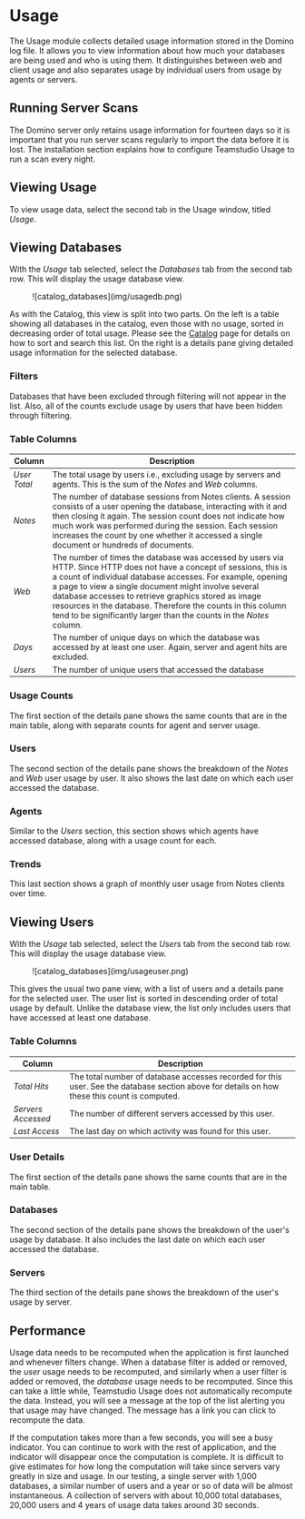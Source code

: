 # Usage
The Usage module collects detailed usage information stored in the Domino log file. It allows you to view information about how much your databases are being used and who is using them. It distinguishes between web and client usage and also separates usage by individual users from usage by agents or servers.

## Running Server Scans

The Domino server only retains usage information for fourteen days so it is important that you run server scans regularly to import the data before it is lost. The installation section explains how to configure Teamstudio Usage to run a scan every night.

## Viewing Usage
To view usage data, select the second tab in the Usage window, titled *Usage*.

## Viewing Databases
With the *Usage* tab selected, select the *Databases* tab from the second tab row. This will display the usage database view.

<figure markdown="1">
![catalog_databases](img/usagedb.png)
</figure>

As with the Catalog, this view is split into two parts. On the left is a table showing all databases in the catalog, even those with no usage, sorted in decreasing order of total usage. Please see the [Catalog](catalog.md) page for details on how to sort and search this list. On the right is a details pane giving detailed usage information for the selected database.

### Filters
Databases that have been excluded through filtering will not appear in the list. Also, all of the counts exclude usage by users that have been hidden through filtering.

### Table Columns
|Column|Description|
|---|---|
|*User Total*|The total usage by users i.e., excluding usage by servers and agents. This is the sum of the *Notes* and *Web* columns.|
|*Notes*|The number of database sessions from Notes clients. A session consists of a user opening the database, interacting with it and then closing it again. The session count does not indicate how much work was performed during the session. Each session increases the count by one whether it accessed a single document or hundreds of documents.|
|*Web*|The number of times the database was accessed by users via HTTP. Since HTTP does not have a concept of sessions, this is a count of individual database accesses. For example, opening a page to view a single document might involve several database accesses to retrieve graphics stored as image resources in the database. Therefore the counts in this column tend to be significantly larger than the counts in the *Notes* column.|
|*Days*|The number of unique days on which the database was accessed by at least one user. Again, server and agent hits are excluded.|
|*Users*|The number of unique users that accessed the database|

### Usage Counts
The first section of the details pane shows the same counts that are in the main table, along with separate counts for agent and server usage.

### Users
The second section of the details pane shows the breakdown of the *Notes* and *Web* user usage by user. It also shows the last date on which each user accessed the database.

### Agents
Similar to the *Users* section, this section shows which agents have accessed database, along with a usage count for each.

### Trends
This last section shows a graph of monthly user usage from Notes clients over time. 

## Viewing Users
With the *Usage* tab selected, select the *Users* tab from the second tab row. This will display the usage database view.

<figure markdown="1">
![catalog_databases](img/usageuser.png)
</figure>

This gives the usual two pane view, with a list of users and a details pane for the selected user. The user list is sorted in descending order of total usage by default. Unlike the database view, the list only includes users that have accessed at least one database.

### Table Columns
|Column|Description|
|---|---|
|*Total Hits*|The total number of database accesses recorded for this user. See the database section above for details on how these this count is computed.
|*Servers Accessed*|The number of different servers accessed by this user.
|*Last Access*|The last day on which activity was found for this user.|

### User Details
The first section of the details pane shows the same counts that are in the main table.

### Databases
The second section of the details pane shows the breakdown of the user's usage by database. It also includes the last date on which each user accessed the database.

### Servers
The third section of the details pane shows the breakdown of the user's usage by server.

## Performance
Usage data needs to be recomputed when the application is first launched and whenever filters change. When a database filter is added or removed, the *user* usage needs to be recomputed, and similarly when a user filter is added or removed, the *database* usage needs to be recomputed. Since this can take a little while, Teamstudio Usage does not automatically recompute the data. Instead, you will see a message at the top of the list alerting you that usage may have changed. The message has a link you can click to recompute the data.

If the computation takes more than a few seconds, you will see a busy indicator. You can continue to work with the rest of application, and the indicator will disappear once the computation is complete. It is difficult to give estimates for how long the computation will take since servers vary greatly in size and usage. In our testing, a single server with 1,000 databases, a similar number of users and a year or so of data will be almost instantaneous. A collection of servers with about 10,000 total databases, 20,000 users and 4 years of usage data takes around 30 seconds. 
